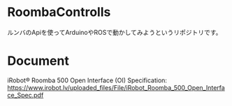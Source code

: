 # RoombaControlls
ルンバのApiを使ってArduinoやROSで動かしてみようというリポジトリです。

# Document

iRobot® Roomba 500 Open Interface (OI) Specification:
https://www.irobot.lv/uploaded_files/File/iRobot_Roomba_500_Open_Interface_Spec.pdf




